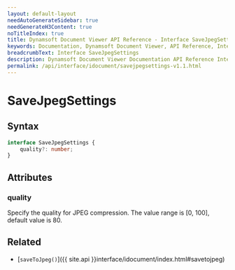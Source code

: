 ```yaml
---
layout: default-layout
needAutoGenerateSidebar: true
needGenerateH3Content: true
noTitleIndex: true
title: Dynamsoft Document Viewer API Reference - Interface SaveJpegSettings
keywords: Documentation, Dynamsoft Document Viewer, API Reference, Interface SaveJpegSettings
breadcrumbText: Interface SaveJpegSettings
description: Dynamsoft Document Viewer Documentation API Reference Interface SaveJpegSettings Page
permalink: /api/interface/idocument/savejpegsettings-v1.1.html
---
```


# SaveJpegSettings

## Syntax

```typescript
interface SaveJpegSettings {
    quality?: number; 
}
```

## Attributes

### quality

Specify the quality for JPEG compression. The value range is [0, 100], default value is 80.

## Related

- [`saveToJpeg()`]({{ site.api }}interface/idocument/index.html#savetojpeg)